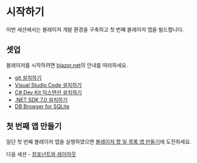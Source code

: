 # 시작하기

이번 세션에서는 블레이저 개발 환경을 구축하고 첫 번째 블레이저 앱을 빌드합니다.

## 셋업

블레이저를 시작하려면 [blazor.net](https://blazor.net)의 안내를 따라하세요.

* [git 설치하기](https://git-scm.com/downloads)
* [Visual Studio Code 설치하기](https://code.visualstudio.com/download)
* [C# Dev Kit 익스텐션 설치하기](https://marketplace.visualstudio.com/items?itemName=ms-dotnettools.csdevkit)
* [.NET SDK 7.0 설치하기](https://dotnet.microsoft.com/en-us/download/dotnet/7.0)
* [DB Browser for SQLite](https://sqlitebrowser.org)

## 첫 번째 앱 만들기

일단 첫 번째 블레이저 앱을 실행하였으면 [블레이저 할 일 목록 앱 만들기](https://aka.ms/blazor/todo)에 도전하세요.

다음 세션 - [컴포넌트와 레이아웃](01-components-and-layout.md)